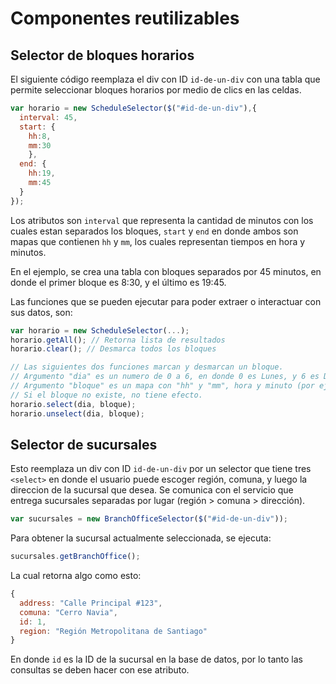 # Componentes reutilizables

## Selector de bloques horarios

El siguiente código reemplaza el div con ID `id-de-un-div` con una tabla que permite
seleccionar bloques horarios por medio de clics en las celdas.

```js
var horario = new ScheduleSelector($("#id-de-un-div"),{
  interval: 45,
  start: {
    hh:8,
    mm:30
    },
  end: {
    hh:19,
    mm:45
  }
});
```

Los atributos son `interval` que representa la cantidad de minutos con los cuales estan separados los bloques,
`start` y `end` en donde ambos son mapas que contienen `hh` y `mm`, los cuales representan tiempos en hora y minutos.

En el ejemplo, se crea una tabla con bloques separados por 45 minutos, en donde el primer bloque es 8:30, y el último es 19:45.

Las funciones que se pueden ejecutar para poder extraer o interactuar con sus datos, son:


```js
var horario = new ScheduleSelector(...);
horario.getAll(); // Retorna lista de resultados
horario.clear(); // Desmarca todos los bloques

// Las siguientes dos funciones marcan y desmarcan un bloque.
// Argumento "dia" es un numero de 0 a 6, en donde 0 es Lunes, y 6 es Domingo
// Argumento "bloque" es un mapa con "hh" y "mm", hora y minuto (por ejemplo hh: 17, mm:30, corresponde a las 17:30PM)
// Si el bloque no existe, no tiene efecto.
horario.select(dia, bloque);
horario.unselect(dia, bloque);
```

## Selector de sucursales

Esto reemplaza un div con ID `id-de-un-div` por un selector que tiene tres `<select>` en donde el usuario puede
escoger región, comuna, y luego la direccion de la sucursal que desea. Se comunica con el servicio que entrega
sucursales separadas por lugar (región > comuna > dirección).

```js
var sucursales = new BranchOfficeSelector($("#id-de-un-div"));
```

Para obtener la sucursal actualmente seleccionada, se ejecuta:

```js
sucursales.getBranchOffice();
```

La cual retorna algo como esto:

```js
{
  address: "Calle Principal #123",
  comuna: "Cerro Navia",
  id: 1,
  region: "Región Metropolitana de Santiago"
}
```

En donde `id` es la ID de la sucursal en la base de datos, por lo tanto las consultas se deben hacer con ese atributo.
